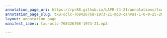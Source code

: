 ```yaml
---
annotation_page_uri: https://rpr88.github.io/LAPR-74-21/annotations/txu-oclc-768426768-1973-21-mp3-canvas-1-0-0-25-20.json
annotation_page_slug: txu-oclc-768426768-1973-21-mp3-canvas-1-0-0-25-20
layout: annotation_page
manifest_label: txu-oclc-768426768-1973-21.mp3

---
```


